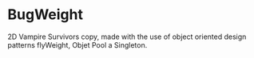 # BugWeight
2D Vampire Survivors copy, made with the use of object oriented design patterns flyWeight, Objet Pool a Singleton.
